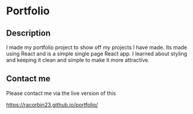 # Portfolio

## Description

I made my portfolio project to show off my projects I have made. Its made using React and is a simple single page React app. I learned about styling and keeping it clean and simple to make it more attractive.

## Contact me

Please contact me via the live version of this

https://racorbin23.github.io/portfolio/
